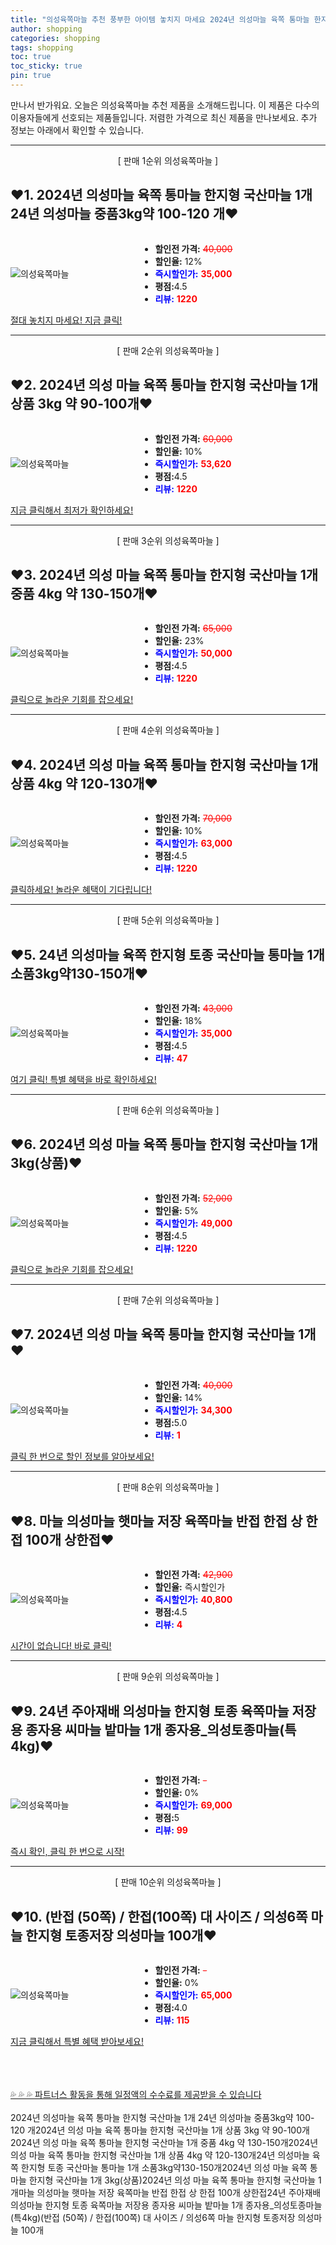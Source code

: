 ```yaml
---
title: "의성육쪽마늘 추천 풍부한 아이템 놓치지 마세요 2024년 의성마늘 육쪽 통마늘 한지형"
author: shopping
categories: shopping
tags: shopping
toc: true
toc_sticky: true
pin: true
---
```

만나서 반가워요. 오늘은 의성육쪽마늘 추천 제품을 소개해드립니다. 이 제품은 다수의 이용자들에게 선호되는 제품들입니다. 저렴한 가격으로 최신 제품을 만나보세요. 추가 정보는 아래에서 확인할 수 있습니다.

---
<p class="toplist" style="margin: 0 auto; display: block; width: fit-content;">[ 판매 1순위 의성육쪽마늘 ]</p>

<h2><strong>❤️1. 2024년 의성마늘 육쪽 통마늘 한지형 국산마늘 1개 24년 의성마늘 중품3kg약 100-120 개❤️</strong></h2>

<div style="display: flex; align-items: center;">
    <div style="flex: 0.4;">
        <img src="https://thumbnail8.coupangcdn.com/thumbnails/remote/230x230ex/image/vendor_inventory/809b/22c9e972b5bf1142644914182942daa9faac3af3c15eaece0be45c26e9bd.jpg" alt="의성육쪽마늘" style="max-width: 100%;">
    </div>
    <div style="flex: 0.6; margin-left: 10px;">
        <ul>
            <li><strong>할인전 가격:</strong> <del style="color: red;">40,000</del></li>
            <li><strong>할인율:</strong> 12%</li>
            <li><span style='color:blue'><strong>즉시할인가:</strong></span> <span style='color:red'><strong>35,000</strong></span></li>
            <li><strong>평점:</strong>4.5</li>
            <li><span style='color:blue'><strong>리뷰:</strong></span> <span style='color:red'><strong>1220</strong></span></li>
        </ul>
    </div>
</div>
<div class="center">
    <a href="https://selin100587.github.io?lptag=AF9450613&subid=githubio&pageKey=8210560504&traceid=V0-153&itemId=23441651343&vendorItemId=90468452889" class="myButton">
        절대 놓치지 마세요! 지금 클릭!
    </a>
</div>


---
<p class="toplist" style="margin: 0 auto; display: block; width: fit-content;">[ 판매 2순위 의성육쪽마늘 ]</p>

<h2><strong>❤️2. 2024년 의성 마늘 육쪽 통마늘 한지형 국산마늘 1개 상품 3kg 약 90-100개❤️</strong></h2>

<div style="display: flex; align-items: center;">
    <div style="flex: 0.4;">
        <img src="https://thumbnail7.coupangcdn.com/thumbnails/remote/230x230ex/image/vendor_inventory/images/2017/04/09/1/3/7dcb2f7d-48f9-4a89-8715-c52426369ac8.jpg" alt="의성육쪽마늘" style="max-width: 100%;">
    </div>
    <div style="flex: 0.6; margin-left: 10px;">
        <ul>
            <li><strong>할인전 가격:</strong> <del style="color: red;">60,000</del></li>
            <li><strong>할인율:</strong> 10%</li>
            <li><span style='color:blue'><strong>즉시할인가:</strong></span> <span style='color:red'><strong>53,620</strong></span></li>
            <li><strong>평점:</strong>4.5</li>
            <li><span style='color:blue'><strong>리뷰:</strong></span> <span style='color:red'><strong>1220</strong></span></li>
        </ul>
    </div>
</div>
<div class="center">
    <a href="https://selin100587.github.io?lptag=AF9450613&subid=githubio&pageKey=8210560504&traceid=V0-153&itemId=23563956129&vendorItemId=74042668407" class="myButton">
        지금 클릭해서 최저가 확인하세요!
    </a>
</div>


---
<p class="toplist" style="margin: 0 auto; display: block; width: fit-content;">[ 판매 3순위 의성육쪽마늘 ]</p>

<h2><strong>❤️3. 2024년 의성 마늘 육쪽 통마늘 한지형 국산마늘 1개 중품 4kg 약 130-150개❤️</strong></h2>

<div style="display: flex; align-items: center;">
    <div style="flex: 0.4;">
        <img src="https://thumbnail7.coupangcdn.com/thumbnails/remote/230x230ex/image/vendor_inventory/images/2017/04/09/1/3/7dcb2f7d-48f9-4a89-8715-c52426369ac8.jpg" alt="의성육쪽마늘" style="max-width: 100%;">
    </div>
    <div style="flex: 0.6; margin-left: 10px;">
        <ul>
            <li><strong>할인전 가격:</strong> <del style="color: red;">65,000</del></li>
            <li><strong>할인율:</strong> 23%</li>
            <li><span style='color:blue'><strong>즉시할인가:</strong></span> <span style='color:red'><strong>50,000</strong></span></li>
            <li><strong>평점:</strong>4.5</li>
            <li><span style='color:blue'><strong>리뷰:</strong></span> <span style='color:red'><strong>1220</strong></span></li>
        </ul>
    </div>
</div>
<div class="center">
    <a href="https://selin100587.github.io?lptag=AF9450613&subid=githubio&pageKey=8210560504&traceid=V0-153&itemId=23563956131&vendorItemId=74042668607" class="myButton">
        클릭으로 놀라운 기회를 잡으세요!
    </a>
</div>


---
<p class="toplist" style="margin: 0 auto; display: block; width: fit-content;">[ 판매 4순위 의성육쪽마늘 ]</p>

<h2><strong>❤️4. 2024년 의성 마늘 육쪽 통마늘 한지형 국산마늘 1개 상품 4kg 약 120-130개❤️</strong></h2>

<div style="display: flex; align-items: center;">
    <div style="flex: 0.4;">
        <img src="https://thumbnail9.coupangcdn.com/thumbnails/remote/230x230ex/image/vendor_inventory/bd7e/d70421535e60052242d5bc75df27aac92e3c42c353c98dc79b69dab9a844.jpg" alt="의성육쪽마늘" style="max-width: 100%;">
    </div>
    <div style="flex: 0.6; margin-left: 10px;">
        <ul>
            <li><strong>할인전 가격:</strong> <del style="color: red;">70,000</del></li>
            <li><strong>할인율:</strong> 10%</li>
            <li><span style='color:blue'><strong>즉시할인가:</strong></span> <span style='color:red'><strong>63,000</strong></span></li>
            <li><strong>평점:</strong>4.5</li>
            <li><span style='color:blue'><strong>리뷰:</strong></span> <span style='color:red'><strong>1220</strong></span></li>
        </ul>
    </div>
</div>
<div class="center">
    <a href="https://selin100587.github.io?lptag=AF9450613&subid=githubio&pageKey=8210560504&traceid=V0-153&itemId=23563956124&vendorItemId=74042668553" class="myButton">
        클릭하세요! 놀라운 혜택이 기다립니다!
    </a>
</div>


---
<p class="toplist" style="margin: 0 auto; display: block; width: fit-content;">[ 판매 5순위 의성육쪽마늘 ]</p>

<h2><strong>❤️5. 24년 의성마늘 육쪽 한지형 토종 국산마늘 통마늘 1개 소품3kg약130-150개❤️</strong></h2>

<div style="display: flex; align-items: center;">
    <div style="flex: 0.4;">
        <img src="https://thumbnail9.coupangcdn.com/thumbnails/remote/230x230ex/image/vendor_inventory/b11b/da986f6c1ba0d0c99dfb2ff558ec894aa04b7ad14ab89a102b3ac01fbbf7.jpg" alt="의성육쪽마늘" style="max-width: 100%;">
    </div>
    <div style="flex: 0.6; margin-left: 10px;">
        <ul>
            <li><strong>할인전 가격:</strong> <del style="color: red;">43,000</del></li>
            <li><strong>할인율:</strong> 18%</li>
            <li><span style='color:blue'><strong>즉시할인가:</strong></span> <span style='color:red'><strong>35,000</strong></span></li>
            <li><strong>평점:</strong>4.5</li>
            <li><span style='color:blue'><strong>리뷰:</strong></span> <span style='color:red'><strong>47</strong></span></li>
        </ul>
    </div>
</div>
<div class="center">
    <a href="https://selin100587.github.io?lptag=AF9450613&subid=githubio&pageKey=7843206694&traceid=V0-153&itemId=21356536345&vendorItemId=87817247678" class="myButton">
        여기 클릭! 특별 혜택을 바로 확인하세요!
    </a>
</div>


---
<p class="toplist" style="margin: 0 auto; display: block; width: fit-content;">[ 판매 6순위 의성육쪽마늘 ]</p>

<h2><strong>❤️6. 2024년 의성 마늘 육쪽 통마늘 한지형 국산마늘 1개 3kg(상품)❤️</strong></h2>

<div style="display: flex; align-items: center;">
    <div style="flex: 0.4;">
        <img src="https://thumbnail7.coupangcdn.com/thumbnails/remote/230x230ex/image/vendor_inventory/images/2017/04/09/1/3/7dcb2f7d-48f9-4a89-8715-c52426369ac8.jpg" alt="의성육쪽마늘" style="max-width: 100%;">
    </div>
    <div style="flex: 0.6; margin-left: 10px;">
        <ul>
            <li><strong>할인전 가격:</strong> <del style="color: red;">52,000</del></li>
            <li><strong>할인율:</strong> 5%</li>
            <li><span style='color:blue'><strong>즉시할인가:</strong></span> <span style='color:red'><strong>49,000</strong></span></li>
            <li><strong>평점:</strong>4.5</li>
            <li><span style='color:blue'><strong>리뷰:</strong></span> <span style='color:red'><strong>1220</strong></span></li>
        </ul>
    </div>
</div>
<div class="center">
    <a href="https://selin100587.github.io?lptag=AF9450613&subid=githubio&pageKey=8210560504&traceid=V0-153&itemId=23563956483&vendorItemId=74042668432" class="myButton">
        클릭으로 놀라운 기회를 잡으세요!
    </a>
</div>


---
<p class="toplist" style="margin: 0 auto; display: block; width: fit-content;">[ 판매 7순위 의성육쪽마늘 ]</p>

<h2><strong>❤️7. 2024년 의성 마늘 육쪽 통마늘 한지형 국산마늘 1개❤️</strong></h2>

<div style="display: flex; align-items: center;">
    <div style="flex: 0.4;">
        <img src="https://thumbnail9.coupangcdn.com/thumbnails/remote/230x230ex/image/vendor_inventory/7174/0a02ff1b9a46e413948b1dc965ce975f3d25bd3b6f9d7eb97699b19f5881.jpg" alt="의성육쪽마늘" style="max-width: 100%;">
    </div>
    <div style="flex: 0.6; margin-left: 10px;">
        <ul>
            <li><strong>할인전 가격:</strong> <del style="color: red;">40,000</del></li>
            <li><strong>할인율:</strong> 14%</li>
            <li><span style='color:blue'><strong>즉시할인가:</strong></span> <span style='color:red'><strong>34,300</strong></span></li>
            <li><strong>평점:</strong>5.0</li>
            <li><span style='color:blue'><strong>리뷰:</strong></span> <span style='color:red'><strong>1</strong></span></li>
        </ul>
    </div>
</div>
<div class="center">
    <a href="https://selin100587.github.io?lptag=AF9450613&subid=githubio&pageKey=8210563906&traceid=V0-153&itemId=23563977107&vendorItemId=89753390239" class="myButton">
        클릭 한 번으로 할인 정보를 알아보세요!
    </a>
</div>


---
<p class="toplist" style="margin: 0 auto; display: block; width: fit-content;">[ 판매 8순위 의성육쪽마늘 ]</p>

<h2><strong>❤️8. 마늘 의성마늘 햇마늘 저장 육쪽마늘 반접 한접 상 한접 100개 상한접❤️</strong></h2>

<div style="display: flex; align-items: center;">
    <div style="flex: 0.4;">
        <img src="https://thumbnail8.coupangcdn.com/thumbnails/remote/230x230ex/image/vendor_inventory/c363/b62f78e28fd1f92de9e1113207de5dcd36b1f6b4e80db041cb8c1963e34d.jpg" alt="의성육쪽마늘" style="max-width: 100%;">
    </div>
    <div style="flex: 0.6; margin-left: 10px;">
        <ul>
            <li><strong>할인전 가격:</strong> <del style="color: red;">42,900</del></li>
            <li><strong>할인율:</strong> 즉시할인가</li>
            <li><span style='color:blue'><strong>즉시할인가:</strong></span> <span style='color:red'><strong>40,800</strong></span></li>
            <li><strong>평점:</strong>4.5</li>
            <li><span style='color:blue'><strong>리뷰:</strong></span> <span style='color:red'><strong>4</strong></span></li>
        </ul>
    </div>
</div>
<div class="center">
    <a href="https://selin100587.github.io?lptag=AF9450613&subid=githubio&pageKey=8227119767&traceid=V0-153&itemId=23665499233&vendorItemId=90690751455" class="myButton">
        시간이 없습니다! 바로 클릭!
    </a>
</div>


---
<p class="toplist" style="margin: 0 auto; display: block; width: fit-content;">[ 판매 9순위 의성육쪽마늘 ]</p>

<h2><strong>❤️9. 24년 주아재배 의성마늘 한지형 토종 육쪽마늘 저장용 종자용 씨마늘 밭마늘 1개 종자용_의성토종마늘(특4kg)❤️</strong></h2>

<div style="display: flex; align-items: center;">
    <div style="flex: 0.4;">
        <img src="https://thumbnail7.coupangcdn.com/thumbnails/remote/230x230ex/image/vendor_inventory/f3f6/b7ca29e63e88ffd1fa03a38dc01240f378fcb11b5bc262b14d1efcd7f2dd.jpg" alt="의성육쪽마늘" style="max-width: 100%;">
    </div>
    <div style="flex: 0.6; margin-left: 10px;">
        <ul>
            <li><strong>할인전 가격:</strong> <del style="color: red;">-</del></li>
            <li><strong>할인율:</strong> 0%</li>
            <li><span style='color:blue'><strong>즉시할인가:</strong></span> <span style='color:red'><strong>69,000</strong></span></li>
            <li><strong>평점:</strong>5</li>
            <li><span style='color:blue'><strong>리뷰:</strong></span> <span style='color:red'><strong>99</strong></span></li>
        </ul>
    </div>
</div>
<div class="center">
    <a href="https://selin100587.github.io?lptag=AF9450613&subid=githubio&pageKey=8230095435&traceid=V0-153&itemId=23714895388&vendorItemId=90710538409" class="myButton">
        즉시 확인, 클릭 한 번으로 시작!
    </a>
</div>


---
<p class="toplist" style="margin: 0 auto; display: block; width: fit-content;">[ 판매 10순위 의성육쪽마늘 ]</p>

<h2><strong>❤️10. (반접 (50쪽) / 한접(100쪽) 대 사이즈 / 의성6쪽 마늘 한지형 토종저장 의성마늘 100개❤️</strong></h2>

<div style="display: flex; align-items: center;">
    <div style="flex: 0.4;">
        <img src="https://thumbnail8.coupangcdn.com/thumbnails/remote/230x230ex/image/vendor_inventory/7fa5/ab6e88eddce57aef6cb534b70128a9fed1217127243296986f031713df83.jpg" alt="의성육쪽마늘" style="max-width: 100%;">
    </div>
    <div style="flex: 0.6; margin-left: 10px;">
        <ul>
            <li><strong>할인전 가격:</strong> <del style="color: red;">-</del></li>
            <li><strong>할인율:</strong> 0%</li>
            <li><span style='color:blue'><strong>즉시할인가:</strong></span> <span style='color:red'><strong>65,000</strong></span></li>
            <li><strong>평점:</strong>4.0</li>
            <li><span style='color:blue'><strong>리뷰:</strong></span> <span style='color:red'><strong>115</strong></span></li>
        </ul>
    </div>
</div>
<div class="center">
    <a href="https://selin100587.github.io?lptag=AF9450613&subid=githubio&pageKey=7392375409&traceid=V0-153&itemId=19115128774&vendorItemId=75096260117" class="myButton">
        지금 클릭해서 특별 혜택 받아보세요!
    </a>
</div>

<br><br><br>[💦 💦 💦 파트너스 활동을 통해 일정액의 수수료를 제공받을 수 있습니다](https://link.coupang.com/a/bcpT2c)<br><br>2024년 의성마늘 육쪽 통마늘 한지형 국산마늘 1개 24년 의성마늘 중품3kg약 100-120 개2024년 의성 마늘 육쪽 통마늘 한지형 국산마늘 1개 상품 3kg 약 90-100개2024년 의성 마늘 육쪽 통마늘 한지형 국산마늘 1개 중품 4kg 약 130-150개2024년 의성 마늘 육쪽 통마늘 한지형 국산마늘 1개 상품 4kg 약 120-130개24년 의성마늘 육쪽 한지형 토종 국산마늘 통마늘 1개 소품3kg약130-150개2024년 의성 마늘 육쪽 통마늘 한지형 국산마늘 1개 3kg(상품)2024년 의성 마늘 육쪽 통마늘 한지형 국산마늘 1개마늘 의성마늘 햇마늘 저장 육쪽마늘 반접 한접 상 한접 100개 상한접24년 주아재배 의성마늘 한지형 토종 육쪽마늘 저장용 종자용 씨마늘 밭마늘 1개 종자용_의성토종마늘(특4kg)(반접 (50쪽) / 한접(100쪽) 대 사이즈 / 의성6쪽 마늘 한지형 토종저장 의성마늘 100개
